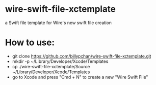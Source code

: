 # wire-swift-file-xctemplate
a Swift file template for Wire's new swift file creation

# How to use:

- git clone https://github.com/billypchan/wire-swift-file-xctemplate.git
- mkdir -p ~/Library/Developer/Xcode/Templates
- cp ./wire-swift-file-xctemplate/Source  ~/Library/Developer/Xcode/Templates
- go to Xcode and press "Cmd + N" to create a new "Wire Swift File"

